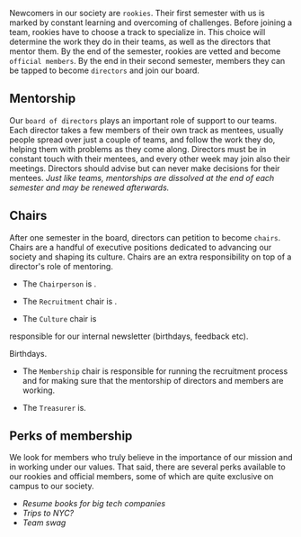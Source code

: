 
Newcomers in our society are `rookies`. Their first semester with us is marked by constant learning and overcoming of challenges. Before joining a team, rookies have to choose a track to specialize in. This choice will determine the work they do in their teams, as well as the directors that mentor them. By the end of the semester, rookies are vetted and become `official members`. By the end in their second semester, members they can be tapped to become `directors` and join our board.

## Mentorship

Our `board of directors` plays an important role of support to our teams. Each director takes a few members of their own track as mentees, usually people spread over just a couple of teams, and follow the work they do, helping them with problems as they come along. Directors must be in constant touch with their mentees, and every other week may join also their meetings. Directors should advise but can never make decisions for their mentees. _Just like teams, mentorships are dissolved at the end of each semester and may be renewed afterwards._

## Chairs

After one semester in the board, directors can petition to become `chairs`. Chairs are a handful of executive positions dedicated to advancing our society and shaping its culture. Chairs are an extra responsibility on top of a director's role of mentoring.

- The `Chairperson` is .

- The `Recruitment` chair is .

- The `Culture` chair is

responsible for our internal newsletter (birthdays, feedback etc).

Birthdays.

- The `Membership` chair is responsible for running the recruitment process and for making sure that the mentorship of directors and members are working.

- The `Treasurer` is.

## Perks of membership

We look for members who truly believe in the importance of our mission and in working under our values. That said, there are several perks available to our rookies and official members, some of which are quite exclusive on campus to our society.

- _Resume books for big tech companies_
- _Trips to NYC?_
- _Team swag_
